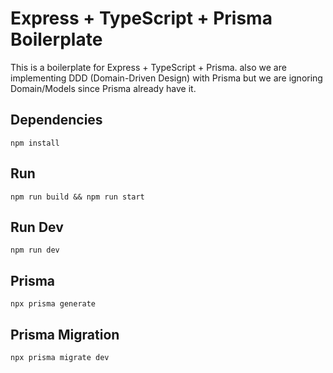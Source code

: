 # Express + TypeScript + Prisma Boilerplate

This is a boilerplate for Express + TypeScript + Prisma. also we are implementing DDD (Domain-Driven Design) with Prisma but we are ignoring Domain/Models since Prisma already have it.

## Dependencies

`npm install`

## Run

`npm run build && npm run start`

## Run Dev

`npm run dev`

## Prisma

`npx prisma generate`

## Prisma Migration

`npx prisma migrate dev`
